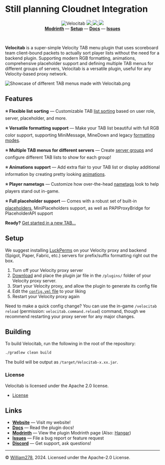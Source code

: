 # Still planning Cloudnet Integration

<!--suppress ALL -->
<p align="center">
    <img src="images/banner.png" alt="Velocitab" />
    <a href="https://github.com/WiIIiam278/Velocitab/actions/workflows/ci.yml">
        <img src="https://img.shields.io/github/actions/workflow/status/WiIIiam278/Velocitab/ci.yml?branch=master&logo=github"/>
    </a> 
    <a href="https://repo.william278.net/#/releases/net/william278/velocitab/">
        <img src="https://repo.william278.net/api/badge/latest/releases/net/william278/velocitab?color=00fb9a&name=Maven&prefix=v" />
    </a>
    <a href="https://discord.gg/tVYhJfyDWG">
        <img src="https://img.shields.io/discord/818135932103557162.svg?label=&logo=discord&logoColor=fff&color=7389D8&labelColor=6A7EC2" />
    </a> 
    <br/>
    <b>
        <a href="https://modrinth.com/plugin/velocitab">Modrinth</a>
    </b> —
    <b>
        <a href="https://william278.net/docs/velocitab/setup">Setup</a>
    </b> — 
    <b>
        <a href="https://william278.net/docs/velocitab/">Docs</a>
    </b> — 
    <b>
        <a href="https://github.com/WiIIiam278/Velocitab/issues">Issues</a>
    </b>
</p>
<br/>

**Velocitab** is a super-simple Velocity TAB menu plugin that uses scoreboard team client-bound packets to actually sort player lists without the need for a backend plugin. Supporting modern RGB formatting, animations, comprehensive placeholder support and defining multiple TAB menus for different groups of servers, Velocitab is a versatile plugin, useful for any Velocity-based proxy network.

![Showcase of different TAB menus made with Velocitab.png](images/showcase.png)

## Features
**⭐ Flexible list sorting** &mdash; Customizable TAB [list sorting](https://william278.net/docs/velocitab/sorting) based on user role, server, placeholder, and more.

**⭐ Versatile formatting support** &mdash; Make your TAB list beautiful with full RGB color support, supporting MiniMessage, MineDown and legacy [formatting modes](https://william278.net/docs/velocitab/formatting).

**⭐ Multiple TAB menus for different servers** &mdash; Create [server groups](https://william278.net/docs/velocitab/server-groups) and configure different TAB lists to show for each group!

**⭐ Animations support** &mdash; Add extra flair to your TAB list or display additional information by creating pretty looking [animations](https://william278.net/docs/velocitab/animations).

**⭐ Player nametags** &mdash; Customize how over-the-head [nametags](https://william278.net/docs/velocitab/nametags) look to help players stand out in-game.

**⭐ Full placeholder support** &mdash; Comes with a robust set of built-in [placeholders](https://william278.net/docs/velocitab/placeholders), MiniPlaceholders support, as well as PAPIProxyBridge for PlaceholderAPI support

**Ready?** [Get started in a new TAB&hellip;](https://william278.net/docs/velocitab/setup)

## Setup
We suggest installing [LuckPerms](https://luckperms.net) on your Velocity proxy and backend (Spigot, Paper, Fabric, etc.) servers for prefix/suffix formatting right out the box.

1. Turn off your Velocity proxy server
2. [Download](https://github.com/WiIIiam278/Velocitab/releases/latest) and place the plugin jar file in the `/plugins/` folder of your Velocity proxy server.
3. Start your Velocity proxy, and allow the plugin to generate its config file
4. Edit the [`config.yml` file](https://william278.net/docs/velocitab/config-file) to your liking
5. Restart your Velocity proxy again

Need to make a quick config change? You can use the in-game `/velocitab reload` (permission: `velocitab.command.reload`) command, though we recommend restarting your proxy server for any major changes.

## Building
To build Velocitab, run the following in the root of the repository:
```bash
./gradlew clean build
```
The build will be output as `/target/Velocitab-x.xx.jar`.

### License
Velocitab is licensed under the Apache 2.0 license.

- [License](https://github.com/WiIIiam278/Velocitab/blob/master/LICENSE)

## Links
* **[Website](https://william278.net/project/velocitab)** — Visit my website!
* **[Docs](https://william278.net/docs/velocitab)** — Read the plugin docs!
* **[Modrinth](https://modrinth.com/plugin/velocitab)** — View the plugin Modrinth page (Also: [Hangar](https://hangar.papermc.io/William278/Velocitab))
* **[Issues](https://github.com/WiIIiam278/Velocitab/issues)** — File a bug report or feature request
* **[Discord](https://discord.com/invite/tVYhJfyDWG)** — Get support, ask questions!

---
&copy; [William278](https://william278.net/), 2024. Licensed under the Apache-2.0 License.
